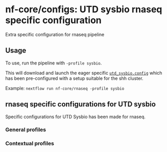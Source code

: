 # nf-core/configs: UTD sysbio rnaseq specific configuration

Extra specific configuration for rnaseq pipeline

## Usage

To use, run the pipeline with `-profile sysbio`.

This will download and launch the eager specific [`utd_sysbio.config`](../../../conf/pipeline/rnaseq/utd_sysbio.config) which has been pre-configured with a setup suitable for the shh cluster.

Example: `nextflow run nf-core/rnaseq -profile sysbio`

## rnaseq specific configurations for UTD sysbio

Specific configurations for UTD Sysbio has been made for rnaseq.

### General profiles

<!-- TODO -->

### Contextual profiles

<!-- TODO -->

